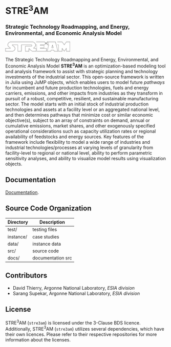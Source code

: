 # STRE<sup>3</sup>AM
### Strategic Technology Roadmapping, and Energy, Environmental, and Economic Analysis Model



<p class="aligncenter"> <img src="./docs/docs/img/2025_logo.png" width="40%" height="40%" title="stre3am fr"> </p>

The Strategic Technology Roadmapping and Energy, Environmental, and Economic
Analysis Model **STRE<sup>3</sup>AM** is an optimization-based modeling tool and
analysis framework to assist with strategic planning and technology investments
of the industrial sector. This open-source framework is written in Julia using
JuMP objects, which enables users to model future *pathways* for incumbent and
future production technologies, fuels and energy carriers, emissions, and other
impacts from industries as they transform in pursuit of a robust, competitive,
resilient, and sustainable manufacturing sector. The model starts with an
initial stock of industrial production technologies and assets at a facility
level or an aggregated national level, and then determines pathways that
minimize cost or similar economic objective(s), subject to an array of
constraints on demand, annual or cumulative emissions, market shares, and other
exogenously specified operational considerations such as capacity utilization
rates or regional availability of feedstocks and energy sources. Key features of
the framework include flexibility to model a wide range of industries and
industrial technologies/processes at varying levels of granularity from
facility-level to regional or national level, ability to perform parametric
sensitivity analyses, and ability to visualize model results using visualization
objects.


## Documentation

[Documentation](https://anl-ceeesa.github.io/STREAM/).

## Source Code Organization

|  Directory | Description       |
|------------|-------------------|
| test/      | testing files     |
| instance/  | case studies      |
| data/      | instance data     |
| src/       | source code       |
| docs/      | documentation src |


## Contributors

- David Thierry, Argonne National Laboratory, *ESIA division*
- Sarang Supekar, Argonne National Laboratory, *ESIA division*

## License
 
STRE<sup>3</sup>AM (`stre3am`) is licensed under the 3-Clause BDS licence.
Additionally, STRE<sup>3</sup>AM (`stre3am`) utilizes several dependencies, which
have their own licences. Please refer to their respective repositories for more
information about the licenses. 

